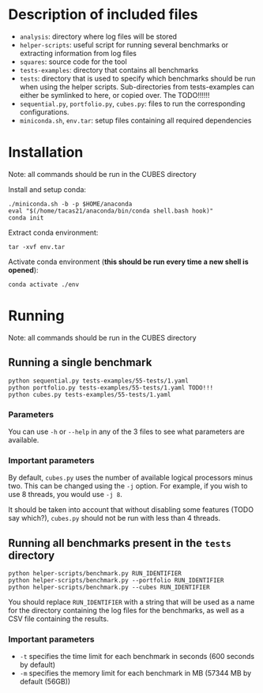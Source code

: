 # Description of included files

- `analysis`: directory where log files will be stored
- `helper-scripts`: useful script for running several benchmarks or extracting information from log files
- `squares`: source code for the tool
- `tests-examples`: directory that contains all benchmarks
- `tests`: directory that is used to specify which benchmarks should be run when using the helper scripts. Sub-directories from tests-examples can either be symlinked to here, or copied over. The TODO!!!!!!
- `sequential.py`, `portfolio.py`, `cubes.py`: files to run the corresponding configurations.
- `miniconda.sh`, `env.tar`: setup files containing all required dependencies

# Installation
Note: all commands should be run in the CUBES directory


Install and setup conda:

    ./miniconda.sh -b -p $HOME/anaconda
    eval "$(/home/tacas21/anaconda/bin/conda shell.bash hook)"
    conda init

Extract conda environment:

    tar -xvf env.tar

Activate conda environment (**this should be run every time a new shell is opened**):

    conda activate ./env

# Running
Note: all commands should be run in the CUBES directory

## Running a single benchmark

    python sequential.py tests-examples/55-tests/1.yaml
    python portfolio.py tests-examples/55-tests/1.yaml TODO!!!
    python cubes.py tests-examples/55-tests/1.yaml

### Parameters

You can use `-h` or `--help` in any of the 3 files to see what parameters are available.

### Important parameters

By default, `cubes.py` uses the number of available logical processors minus two. This can be changed using the `-j` option. For example, if you wish to use 8 threads, you would use `-j 8`.

It should be taken into account that without disabling some features (TODO say which?), `cubes.py` should not be run with less than 4 threads.

## Running all benchmarks present in the `tests` directory

    python helper-scripts/benchmark.py RUN_IDENTIFIER
    python helper-scripts/benchmark.py --portfolio RUN_IDENTIFIER
    python helper-scripts/benchmark.py --cubes RUN_IDENTIFIER

You should replace `RUN_IDENTIFIER` with a string that will be used as a name for the directory containing the log files for the benchmarks, as well as a CSV file containing the results.

### Important parameters

- `-t` specifies the time limit for each benchmark in seconds (600 seconds by default)
- `-m` specifies the memory limit for each benchmark in MB (57344 MB by default (56GB))


